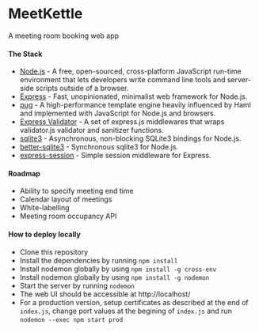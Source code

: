 # MeetKettle
A meeting room booking web app

#### The Stack
* [Node.js](href='https://nodejs.dev/') - A free, open-sourced, cross-platform JavaScript run-time environment that lets developers write command line tools and server-side scripts outside of a browser.
* [Express](href='https://expressjs.com/') - Fast, unopinionated, minimalist web framework for Node.js.
* [pug](href='https://pugjs.org/') - A high-performance template engine heavily influenced by Haml and implemented with JavaScript for Node.js and browsers.
* [Express Validator](href='https://express-validator.github.io/') - A set of express.js middlewares that wraps validator.js validator and sanitizer functions.
* [sqlite3](href='https://www.npmjs.com/package/sqlite3') - Asynchronous, non-blocking SQLite3 bindings for Node.js.
* [better-sqlite3](href='https://www.npmjs.com/package/better-sqlite3') - Synchronous sqlite3 for Node.js.
* [express-session](href='https://www.npmjs.com/package/express-session') - Simple session middleware for Express.

#### Roadmap
* Ability to specify meeting end time
* Calendar layout of meetings
* White-labelling
* Meeting room occupancy API

#### How to deploy locally
* Clone this repository
* Install the dependencies by running `npm install`
* Install nodemon globally by using `npm install -g cross-env`
* Install nodemon globally by using `npm install -g nodemon`
* Start the server by running `nodemon`
* The web UI should be accessible at http://localhost/
* For a production version, setup certificates as described at the end of `index.js`, change port values at the begining of `index.js` and run `nodemon --exec npm start prod`
